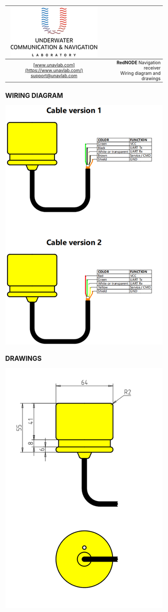 | ![logo](/documentation/sm_logo.png) |  |
| :---: | ---: |
| [www.unavlab.com](https://www.unavlab.com/) <br/> [support@unavlab.com](mailto:support@unavlab.com) | **RedNODE** Navigation receiver <br/> Wiring diagram and drawings |

## WIRING DIAGRAM

![RedNODE_wiring_diagram](/documentation/RedNODE_wiring_diagram_en.png)

<div style="page-break-after: always;"></div>

## DRAWINGS

![RedNODE_drawing](/documentation/RedNODE_drawings.png)

<div style="page-break-after: always;"></div>

